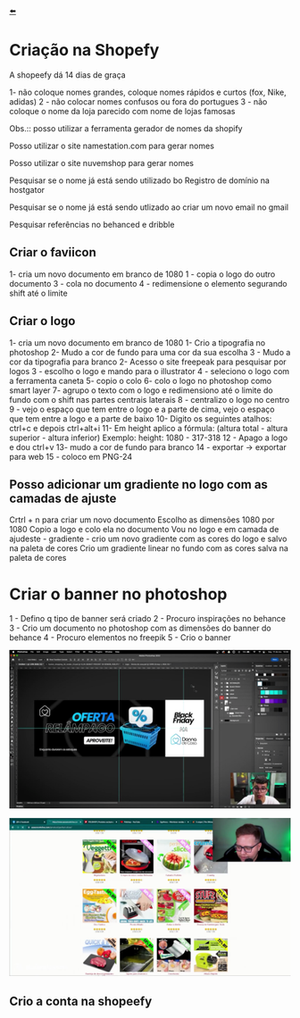 [⬅️](https://github.com/Renanvt/curso-dropshiepping-cyberclass/tree/main)
# Criação na Shopefy

A shopeefy dá 14 dias de graça 

1- não coloque nomes grandes, coloque nomes rápidos e curtos  (fox, Nike, adidas)
2 - não colocar nomes confusos ou fora do portugues
3 - não coloque o nome da loja parecido com nome de lojas famosas

Obs.:: posso utilizar a ferramenta gerador de nomes da shopify

Posso utilizar o site namestation.com para gerar nomes

Posso utilizar o site nuvemshop para gerar nomes

Pesquisar se o nome já está sendo utilizado bo Registro de domínio na hostgator

Pesquisar se o nome já está sendo utlizado ao criar um novo email no gmail

Pesquisar referências no behanced e dribble

## Criar o faviicon
1- cria um novo documento em branco de 1080
1 - copia o logo do outro documento
3 - cola no documento
4 - redimensione o elemento segurando shift até o limite 


## Criar o logo
1- cria um novo documento em branco de 1080
1- Crio a tipografia no photoshop
2- Mudo a cor de fundo para uma cor da sua escolha
3 - Mudo a cor da tipografia para branco
2- Acesso o site freepeak para pesquisar por logos
3 - escolho o logo e mando para o illustrator
4 - seleciono o logo com a ferramenta caneta
5-  copio o colo
6- colo o logo no photoshop como smart layer
7- agrupo o texto com o logo e redimensiono até o limite do fundo com o shift nas partes centrais laterais
8 - centralizo o logo no centro
9 - vejo o espaço que tem entre o logo e a parte de cima, vejo o espaço que tem entre a logo e a parte de baixo 
10- Digito os seguintes atalhos: ctrl+c e depois ctrl+alt+i
11- Em height aplico a fórmula: (altura total - altura superior - altura inferior)
Exemplo: height: 1080 - 317-318
12 - Apago a logo e dou ctrl+v
13- mudo a cor de fundo para branco
14 - exportar -> exportar para web
15 - coloco em PNG-24

## Posso adicionar um gradiente no logo com as camadas de ajuste

Crtrl + n para criar um novo documento 
Escolho as dimensões 1080 por 1080
Copio a logo e colo ela no documento
Vou no logo e em camada de ajudeste - gradiente - crio um novo gradiente com as cores do logo e salvo na paleta de cores
Crio um gradiente linear no fundo com as cores salva na paleta de cores

# Criar o banner no photoshop

1 - Defino q tipo de banner será criado
2 - Procuro inspirações no behance
3 - Crio um documento no photoshop com as dimensões do banner do behance
4 - Procuro elementos no freepik
5 - Crio o banner

![Design Ecommerce](../../img/Design%20Ecommerce%20.png)

![Site Dropshieping](../../img/Site%20Dropshiepping.png)

## Crio a conta na shopeefy

